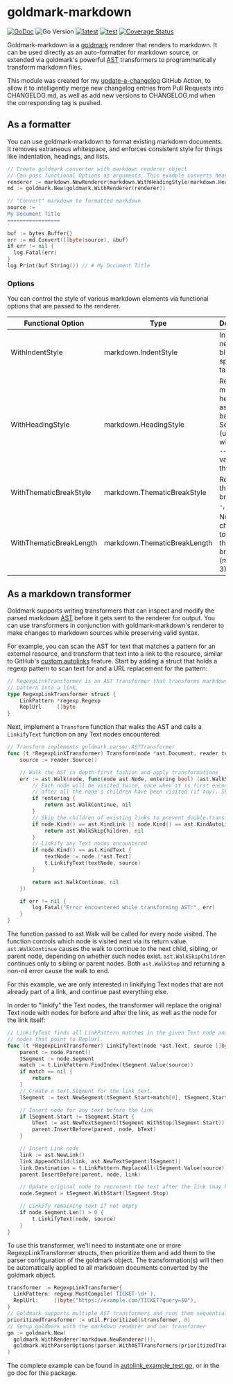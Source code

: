 # goldmark-markdown

[![GoDoc](https://godoc.org/github.com/teekennedy/goldmark-markdown?status.svg)](https://godoc.org/github.com/teekennedy/goldmark-markdown) ![Go Version](https://img.shields.io/github/go-mod/go-version/teekennedy/goldmark-markdown) [![latest](https://img.shields.io/github/v/tag/teekennedy/goldmark-markdown)](https://github.com/teekennedy/goldmark-markdown/tags) [![test](https://github.com/teekennedy/goldmark-markdown/actions/workflows/test.yml/badge.svg)](https://github.com/teekennedy/goldmark-markdown/actions/workflows/test.yml) [![Coverage Status](https://coveralls.io/repos/github/teekennedy/goldmark-markdown/badge.svg?branch=main)](https://coveralls.io/github/teekennedy/goldmark-markdown?branch=main)

Goldmark-markdown ia a [goldmark] renderer that renders to markdown. It can be used directly as an
auto-formatter for markdown source, or extended via goldmark's powerful [AST] transformers to
programmatically transform markdown files.

This module was created for my [update-a-changelog] GitHub Action, to allow it to intelligently
merge new changelog entries from Pull Requests into CHANGELOG.md, as well as add new versions to
CHANGELOG.md when the corresponding tag is pushed.

## As a formatter

You can use goldmark-markdown to format existing markdown documents. It removes extraneous
whitespace, and enforces consistent style for things like indentation, headings, and lists.

```go
// Create goldmark converter with markdown renderer object
// Can pass functional Options as arguments. This example converts headings to ATX style.
renderer := markdown.NewRenderer(markdown.WithHeadingStyle(markdown.HeadingStyleATX))
md := goldmark.New(goldmark.WithRenderer(renderer))

// "Convert" markdown to formatted markdown
source := `
My Document Title
=================
`
buf := bytes.Buffer{}
err := md.Convert([]byte(source), &buf)
if err != nil {
  log.Fatal(err)
}
log.Print(buf.String()) // # My Document Title
```

### Options

You can control the style of various markdown elements via functional options that are passed to
the renderer.

| Functional Option | Type | Description |
| ----------------- | ---- | ----------- |
| WithIndentStyle | markdown.IndentStyle | Indent nested blocks with spaces or tabs. |
| WithHeadingStyle | markdown.HeadingStyle | Render markdown headings as ATX (`#`-based), Setext (underlined with `===` or `---`), or variants thereof. |
| WithThematicBreakStyle | markdown.ThematicBreakStyle | Render thematic breaks with `-`, `*`, or `_`. |
| WithThematicBreakLength | markdown.ThematicBreakLength | Number of characters to use in a thematic break (minimum 3). |

## As a markdown transformer

Goldmark supports writing transformers that can inspect and modify the parsed markdown [AST] before
it gets sent to the renderer for output. You can use transformers in conjunction with
goldmark-markdown's renderer to make changes to markdown sources while preserving valid syntax.

For example, you can scan the AST for text that matches a pattern for an external resource, and
transform that text into a link to the resource, similar to GitHub's [custom autolinks] feature.
Start by adding a struct that holds a regexp pattern to scan text for and a URL replacement for the
pattern:


```go
// RegexpLinkTransformer is an AST Transformer that transforms markdown text that matches a regex
// pattern into a link.
type RegexpLinkTransformer struct {
	LinkPattern *regexp.Regexp
	ReplUrl     []byte
}
```

Next, implement a `Transform` function that walks the AST and calls a `LinkifyText` function on any
Text nodes encountered:

```go
// Transform implements goldmark.parser.ASTTransformer
func (t *RegexpLinkTransformer) Transform(node *ast.Document, reader text.Reader, pc parser.Context) {
	source := reader.Source()

	// Walk the AST in depth-first fashion and apply transformations
	err := ast.Walk(node, func(node ast.Node, entering bool) (ast.WalkStatus, error) {
		// Each node will be visited twice, once when it is first encountered (entering), and again
		// after all the node's children have been visited (if any). Skip the latter.
		if !entering {
			return ast.WalkContinue, nil
		}
		// Skip the children of existing links to prevent double-transformation.
		if node.Kind() == ast.KindLink || node.Kind() == ast.KindAutoLink {
			return ast.WalkSkipChildren, nil
		}
		// Linkify any Text nodes encountered
		if node.Kind() == ast.KindText {
			textNode := node.(*ast.Text)
			t.LinkifyText(textNode, source)
		}

		return ast.WalkContinue, nil
	})

	if err != nil {
		log.Fatal("Error encountered while transforming AST:", err)
	}
}
```

The function passed to ast.Walk will be called for every node visited. The function controls which
node is visited next via its return value. `ast.WalkContinue` causes the walk to continue to the
next child, sibling, or parent node, depending on whether such nodes exist. `ast.WalkSkipChildren`
continues only to sibling or parent nodes. Both `ast.WalkStop` and returning a non-nil error cause
the walk to end.

For this example, we are only interested in linkifying Text nodes that are not already part of a
link, and continue past everything else.

In order to "linkify" the Text nodes, the transformer will replace the original Text node with
nodes for before and after the link, as well as the node for the link itself:

```go
// LinkifyText finds all LinkPattern matches in the given Text node and replaces them with Link
// nodes that point to ReplUrl.
func (t *RegexpLinkTransformer) LinkifyText(node *ast.Text, source []byte) {
	parent := node.Parent()
	tSegment := node.Segment
	match := t.LinkPattern.FindIndex(tSegment.Value(source))
	if match == nil {
		return
	}
	// Create a text.Segment for the link text.
	lSegment := text.NewSegment(tSegment.Start+match[0], tSegment.Start+match[1])

	// Insert node for any text before the link
	if lSegment.Start != tSegment.Start {
		bText := ast.NewTextSegment(tSegment.WithStop(lSegment.Start))
		parent.InsertBefore(parent, node, bText)
	}

	// Insert Link node
	link := ast.NewLink()
	link.AppendChild(link, ast.NewTextSegment(lSegment))
	link.Destination = t.LinkPattern.ReplaceAll(lSegment.Value(source), t.ReplUrl)
	parent.InsertBefore(parent, node, link)

	// Update original node to represent the text after the link (may be empty)
	node.Segment = tSegment.WithStart(lSegment.Stop)

	// Linkify remaining text if not empty
	if node.Segment.Len() > 0 {
		t.LinkifyText(node, source)
	}
}
```

To use this transformer, we'll need to instantiate one or more RegexpLinkTransformer structs, then
prioritize them and add them to the parser configuration of the goldmark object. The
transformation(s) will then be automatically applied to all markdown documents converted by the
goldmark object.

```go
transformer := RegexpLinkTransformer{
  LinkPattern: regexp.MustCompile(`TICKET-\d+`),
  ReplUrl:     []byte("https://example.com/TICKET?query=$0"),
}
// Goldmark supports multiple AST transformers and runs them sequentially in order of priority.
prioritizedTransformer := util.Prioritized(&transformer, 0)
// Setup goldmark with the markdown renderer and our transformer
gm := goldmark.New(
  goldmark.WithRenderer(markdown.NewRenderer()),
  goldmark.WithParserOptions(parser.WithASTTransformers(prioritizedTransformer)),
)
```

The complete example can be found in [autolink_example_test.go], or in the go doc for this package.

[AST]: https://pkg.go.dev/github.com/yuin/goldmark/ast
[autolink_example_test.go]: /autolink_example_test.go
[custom autolinks]: https://docs.github.com/en/get-started/writing-on-github/working-with-advanced-formatting/autolinked-references-and-urls#custom-autolinks-to-external-resources
[goldmark]: https://github.com/yuin/goldmark
[update-a-changelog]: https://github.com/teekennedy/update-a-changelog
